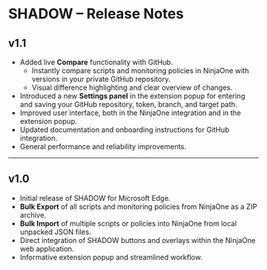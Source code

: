 # SHADOW – Release Notes

## v1.1

- Added live **Compare** functionality with GitHub.
    - Instantly compare scripts and monitoring policies in NinjaOne with versions in your private GitHub repository.
    - Visual difference highlighting and clear overview of changes.
- Introduced a new **Settings panel** in the extension popup for entering and saving your GitHub repository, token, branch, and target path.
- Improved user interface, both in the NinjaOne integration and in the extension popup.
- Updated documentation and onboarding instructions for GitHub integration.
- General performance and reliability improvements.

---

## v1.0

- Initial release of SHADOW for Microsoft Edge.
- **Bulk Export** of all scripts and monitoring policies from NinjaOne as a ZIP archive.
- **Bulk Import** of multiple scripts or policies into NinjaOne from local unpacked JSON files.
- Direct integration of SHADOW buttons and overlays within the NinjaOne web application.
- Informative extension popup and streamlined workflow.
